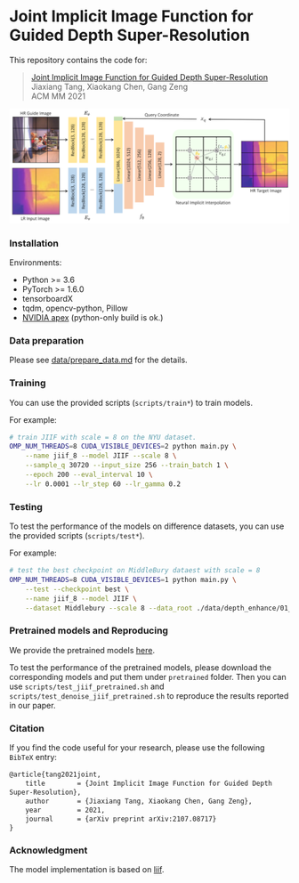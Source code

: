 # Joint Implicit Image Function for Guided Depth Super-Resolution

This repository contains the code for:

> [Joint Implicit Image Function for Guided Depth Super-Resolution](https://arxiv.org/abs/2107.08717)  
> Jiaxiang Tang, Xiaokang Chen, Gang Zeng  
> ACM MM 2021  




![model](assets/model.png)



### Installation

Environments:
* Python >= 3.6
* PyTorch >= 1.6.0
* tensorboardX
* tqdm, opencv-python, Pillow
* [NVIDIA apex](https://github.com/NVIDIA/apex) (python-only build is ok.)



### Data preparation

Please see [data/prepare_data.md](data/prepare_data.md) for the details.



### Training
You can use the provided scripts (`scripts/train*`) to train models.

For example:

```bash
# train JIIF with scale = 8 on the NYU dataset.
OMP_NUM_THREADS=8 CUDA_VISIBLE_DEVICES=2 python main.py \
    --name jiif_8 --model JIIF --scale 8 \
    --sample_q 30720 --input_size 256 --train_batch 1 \
    --epoch 200 --eval_interval 10 \
    --lr 0.0001 --lr_step 60 --lr_gamma 0.2
```



### Testing

To test the performance of the models on difference datasets, you can use the provided scripts (`scripts/test*`). 

For example:  

```bash
# test the best checkpoint on MiddleBury dataest with scale = 8
OMP_NUM_THREADS=8 CUDA_VISIBLE_DEVICES=1 python main.py \
    --test --checkpoint best \
    --name jiif_8 --model JIIF \
    --dataset Middlebury --scale 8 --data_root ./data/depth_enhance/01_Middlebury_Dataset
```



### Pretrained models and Reproducing

We provide the pretrained models [here](https://drive.google.com/drive/folders/1qU669OhhGcIgxYtj-1J6APZdUKQOZ4H2?usp=sharing). 

To test the performance of the pretrained models, please download the corresponding models and put them under `pretrained` folder. Then you can use `scripts/test_jiif_pretrained.sh` and `scripts/test_denoise_jiif_pretrained.sh` to reproduce the results reported in our paper.



### Citation

If you find the code useful for your research, please use the following `BibTeX` entry:
```
@article{tang2021joint,
    title        = {Joint Implicit Image Function for Guided Depth Super-Resolution},
    author       = {Jiaxiang Tang, Xiaokang Chen, Gang Zeng},
    year         = 2021,
    journal      = {arXiv preprint arXiv:2107.08717}
}
```



### Acknowledgment

The model implementation is based on [liif](https://github.com/yinboc/liif).